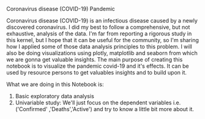 
Coronavirus disease (COVID-19) Pandemic


Coronavirus disease (COVID-19) is an infectious disease caused by a newly discovered coronavirus.
I did my best to follow a comprehensive, but not exhaustive, analysis of the data. I'm far from reporting a rigorous study in this kernel, but I hope that it can be useful for the community, so I'm sharing how I applied some of those data analysis principles to this problem. I will also be doing visualizations using plotly, matplotlib and seaborn from which we are gonna get valuable insights.
The main purpose of creating this notebook is to visualize the pandemic covid-19 and it's effects. It can be used by resource persons to get valuables insights and to build upon it.

What we are doing in this Notebook  is:
1) Basic exploratory data analysis
2) Univariable study: We'll just focus on the dependent variables i.e. ('Confirmed' ,'Deaths','Active') and try to know a little bit more about it.
